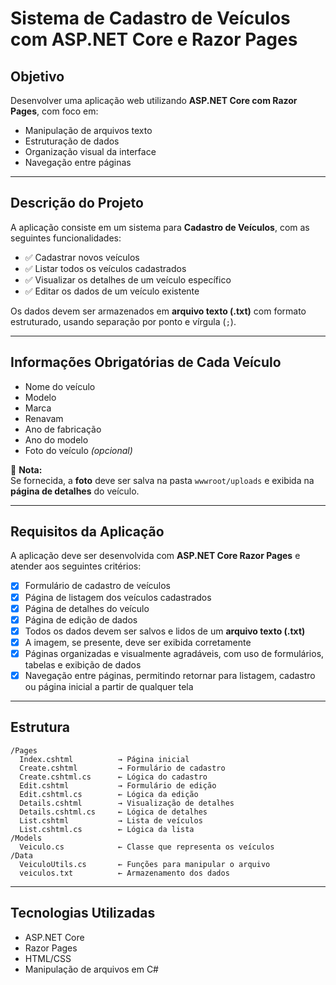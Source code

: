 # Sistema de Cadastro de Veículos com ASP.NET Core e Razor Pages

## Objetivo

Desenvolver uma aplicação web utilizando **ASP.NET Core com Razor Pages**, com foco em:

- Manipulação de arquivos texto
- Estruturação de dados
- Organização visual da interface
- Navegação entre páginas

---

## Descrição do Projeto

A aplicação consiste em um sistema para **Cadastro de Veículos**, com as seguintes funcionalidades:

- ✅ Cadastrar novos veículos  
- ✅ Listar todos os veículos cadastrados  
- ✅ Visualizar os detalhes de um veículo específico  
- ✅ Editar os dados de um veículo existente  

Os dados devem ser armazenados em **arquivo texto (.txt)** com formato estruturado, usando separação por ponto e vírgula (`;`).

---

## Informações Obrigatórias de Cada Veículo

- Nome do veículo  
- Modelo  
- Marca  
- Renavam  
- Ano de fabricação  
- Ano do modelo  
- Foto do veículo *(opcional)*  

📌 **Nota:**  
Se fornecida, a **foto** deve ser salva na pasta `wwwroot/uploads` e exibida na **página de detalhes** do veículo.

---

## Requisitos da Aplicação

A aplicação deve ser desenvolvida com **ASP.NET Core Razor Pages** e atender aos seguintes critérios:

- [x] Formulário de cadastro de veículos  
- [x] Página de listagem dos veículos cadastrados  
- [x] Página de detalhes do veículo  
- [x] Página de edição de dados  
- [x] Todos os dados devem ser salvos e lidos de um **arquivo texto (.txt)**  
- [x] A imagem, se presente, deve ser exibida corretamente  
- [x] Páginas organizadas e visualmente agradáveis, com uso de formulários, tabelas e exibição de dados  
- [x] Navegação entre páginas, permitindo retornar para listagem, cadastro ou página inicial a partir de qualquer tela  

---

## Estrutura 

```
/Pages
  Index.cshtml          → Página inicial
  Create.cshtml         → Formulário de cadastro
  Create.cshtml.cs      ← Lógica do cadastro
  Edit.cshtml           → Formulário de edição
  Edit.cshtml.cs        ← Lógica da edição
  Details.cshtml        → Visualização de detalhes
  Details.cshtml.cs     ← Lógica de detalhes
  List.cshtml           → Lista de veículos
  List.cshtml.cs        ← Lógica da lista
/Models
  Veiculo.cs            ← Classe que representa os veículos
/Data
  VeiculoUtils.cs       ← Funções para manipular o arquivo
  veiculos.txt          ← Armazenamento dos dados

```

---

## Tecnologias Utilizadas

- ASP.NET Core
- Razor Pages
- HTML/CSS
- Manipulação de arquivos em C#
